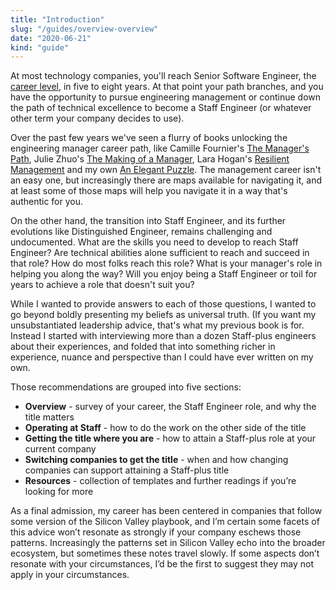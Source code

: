 ```yaml
---
title: "Introduction"
slug: "/guides/overview-overview"
date: "2020-06-21"
kind: "guide"
---
```





At most technology companies, you'll reach Senior Software Engineer, the [career level](https://lethain.com/mailbag-beyond-career-level/),
in five to eight years. At that point your path branches, and you have the opportunity to pursue engineering management or continue down
the path of technical excellence to become a Staff Engineer (or whatever other term your company decides to use).

Over the past few years we've seen a flurry of books unlocking the engineering manager career path, like
Camille Fournier's [The Manager's Path](https://www.amazon.com/Managers-Path-Leaders-Navigating-Growth/dp/1491973897),
Julie Zhuo's [The Making of a Manager](https://www.amazon.com/Making-Manager-What-Everyone-Looks/dp/0735219567/),
Lara Hogan's [Resilient Management](https://resilient-management.com)
and my own [An Elegant Puzzle](https://www.amazon.com/Elegant-Puzzle-Systems-Engineering-Management/dp/1732265186).
The management career isn't an easy one, but increasingly there are maps available for navigating it,
and at least some of those maps will help you navigate it in a way that's authentic for you.

On the other hand, the transition into Staff Engineer, and its further evolutions like Distinguished Engineer,
remains challenging and undocumented. What are the skills you need to develop to reach Staff Engineer?
Are technical abilities alone sufficient to reach and succeed in that role?
How do most folks reach this role?
What is your manager's role in helping you along the way?
Will you enjoy being a Staff Engineer or toil for years to achieve a role that doesn't suit you?

While I wanted to provide answers to each of those questions, I wanted to go beyond boldly
presenting my beliefs as universal truth.
(If you want my unsubstantiated leadership advice, that's what my previous book is for.
Instead I started with interviewing more than a dozen Staff-plus engineers about their experiences,
and folded that into something richer in experience, nuance and perspective than I could have ever written on my own.

Those recommendations are grouped into five sections:

*   **Overview** - survey of your career, the Staff Engineer role, and why the title matters
*   **Operating at Staff** - how to do  the work on the other side of the title
*   **Getting the title where you are** - how to attain a Staff-plus role at your current company
*   **Switching companies to get the title** - when and how changing companies can support attaining a Staff-plus title
*   **Resources** - collection of templates and further readings if you’re looking for more

As a final admission, my career has been centered in companies that follow some version of the Silicon Valley playbook,
and I’m certain some facets of this advice won’t resonate as strongly if your company eschews those patterns.
Increasingly the patterns set in Silicon Valley echo into the broader ecosystem, but sometimes these notes travel slowly.
If some aspects don’t resonate with your circumstances, I’d be the first to suggest they may not apply in your circumstances.
